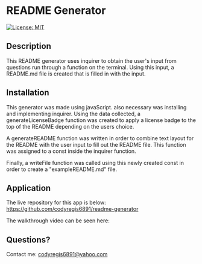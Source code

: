 # README Generator

[![License: MIT](https://img.shields.io/badge/License-MIT-yellow.svg)](https://opensource.org/licenses/MIT)

## Description

This README generator uses inquirer to obtain the user's input from questions run through a function on the terminal.  Using this input, a README.md file is created that is filled in with the input.

## Installation

This generator was made using javaScript.  also necessary was installing and implementing inquirer.  Using the data collected, a generateLicenseBadge function was created to apply a license badge to the top of the README depending on the users choice. 

A generateREADME function was written in order to combine text layout for the README with the user input to fill out the README file. This function was assigned to a const inside the inquirer function.

Finally, a writeFile function was called using this newly created const in order to create a "exampleREADME.md" file.

## Application

The live repository for this app is below:
https://github.com/codyregis6891/readme-generator

The walkthrough video can be seen here:





## Questions?

Contact me: codyregis6891@yahoo.com
